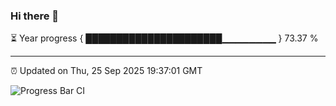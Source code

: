 ### Hi there 👋

⏳ Year progress { ██████████████████████▁▁▁▁▁▁▁▁ } 73.37 %

---

⏰ Updated on Thu, 25 Sep 2025 19:37:01 GMT

![Progress Bar CI](https://github.com/IshwaranRudhara/GIT-ACTION/workflows/Progress%20Bar%20CI/badge.svg)
